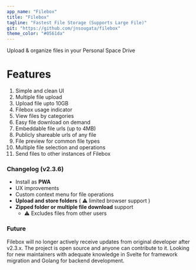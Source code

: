 ```yaml
---
app_name: "Filebox"
title: "Filebox"
tagline: "Fastest File Storage (Supports Large File)"
git: "https://github.com/jnsougata/filebox"
theme_color: "#0561da"
---
```


Upload & organize files in your Personal Space Drive

# Features
1. Simple and clean UI
2. Multiple file upload
3. Upload file upto 10GB
4. Filebox usage indicator
5. View files by categories
6. Easy file download on demand
7. Embeddable file urls (up to 4MB)
8. Publicly shareable urls of any file
9. File preview for common file types
10. Multiple file selection and operations
11. Send files to other instances of Filebox

### Changelog (v2.3.6)
- Install as **PWA**
- UX improvements
- Custom context menu for file operations
- **Upload and store folders** ( ⚠ limited browser support )
- **Zipped folder or multiple file download** support
  - ⚠ Excludes files from other users 
  
### Future 
Filebox will no longer actively receive updates from original developer after v2.3.x. The project is open source and anyone can contribute to it. Looking for new maintainers with adequate knowledge in Svelte for framework migration and Golang for backend development.